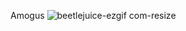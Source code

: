 Amogus
![beetlejuice-ezgif com-resize](https://github.com/user-attachments/assets/f329c37c-e1fb-45ba-856c-cd60d54f2882)
